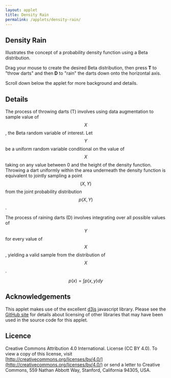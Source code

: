 ```yaml
---
layout: applet
title: Density Rain
permalink: /applets/density-rain/
---
```


## Density Rain

Illustrates the concept of a probability density function using a Beta distribution.

Drag your mouse to create the desired Beta distribution, then 
press **T** to "throw darts" and then **D** to "rain" the darts down 
onto the horizontal axis.

Scroll down below the applet for more background and details.

<div id="arbitrary"></div>
<script type="text/javascript">
    // written by Paul O. Lewis 30-Aug-2019

    var lot = new Random(1234);

    // width and height of svg
    var w = 1000;
    var h = 600;
    var padding = 80;
    
    var dart_length = 10;   // in pixels
    var time_delay = 500;   // in milliseconds
    //var brick_red = "#B82E2E";
    var burnt_orange = "#8E281E";
    var density_color = "navy";
    var dart_fill_color = "orange";
    var dart_stroke_color = burnt_orange;

    // beta prior
    var prior_a  = 2.0;
    var prior_b  = 2.0;
    var phi = prior_a + prior_b;
    var beta_mean  = prior_a/phi;
    var beta_var = prior_a*prior_b/(phi*phi*(phi + 1));

    // plotting-related
    var nsegments = 100;
    var ymax = 5.0;
    var epsilon = 0.1;
    var dartradius = 4;
    var ndarts = 1000;
    var linedata = [];
    var dartdata = [];

    // axes labels
    var axis_label_height = 12;
    var axis_label_height_pixels = axis_label_height + "px";

    // param labels
    var param_text_height = 18;
    var param_text_height_pixels = param_text_height + "px";

    // hint text
    var hint_text_height = 12;
    var hint_text_height_pixels = hint_text_height + "px";

    // Select DIV element already created (see above) to hold SVG
    var plot_div = d3.select("div#arbitrary");

    // Create SVG element
    var svg = plot_div.append("svg")
        .attr("width", w)
        .attr("height", h);

    // Create background rectangle used to capture drag events
    var bounding_rect = svg.append("rect")
        .attr("x", 0)
        .attr("y", 0)
        .attr("width", w)
        .attr("height", h)
        .attr("fill", "white");

    // Create scale for X axis
    var xscale = d3.scaleLinear()
        .domain([0, 1])   // recalculated in refreshPlot()
        .range([padding, w - padding]);

    // Create scale for Y axis
    var yscale = d3.scaleLinear()
        .domain([0, ymax])
        .range([h - padding, padding]);

    // Create scale for drawing line segments
    var line_scale = d3.scaleBand()
        .domain(d3.range(nsegments+1))
        .range(xscale.domain());

    // Function that recalculates prior_a and prior_b from beta_mean and beta_var
    function recalcShapesFromMeanAndVariance() {
        phi = [beta_mean*(1.0 - beta_mean)/beta_var] - 1.0;
        prior_a = phi*beta_mean;
        prior_b = phi*(1.0 - beta_mean);
        var shove = 0.0;
        if (prior_a <= 0 && prior_b <= 0) {
            console.log("!!! prior_a = " + prior_a + ", prior_b = " + prior_b);
            shove = 0.002;
            if (prior_a < prior_b)
                shove -= prior_a;
            else
                shove -= prior_b;
        }
        else if (prior_a <= 0) {
            console.log("!!! prior_a = " + prior_a);
            shove = 0.002 - prior_a;
        }
        else if (prior_b <= 0) {
            console.log("!!! prior_b = " + prior_b);
            shove = 0.002 - prior_b;
            console.log("!!! prior_b = " + prior_b + " (beta_mean = " + beta_mean + ", beta_var = " + beta_var + ")");
        }
        prior_a += shove;
        prior_b += shove;
        phi = prior_a + prior_b;
        beta_mean = prior_a/phi;
        beta_var = prior_a*prior_b/(phi*phi*(phi + 1));
        recalcDist();
    }

    // Function that recalculates the line segments making up the transition probability curve
    function recalcLineData() {
        linedata = [];
        for (var i = 1; i < nsegments; i++) {
            var theta = line_scale(i);
            var log_density = -1000000.;
            log_density = (prior_a - 1.0)*Math.log(theta)
                + (prior_b - 1.0)*Math.log(1.0 - theta);
            //console.log("i = " + i + ", x = " + theta + ", log y = " + log_density);
            if (prior_a > 0 && prior_b > 0) 
                log_density += log_gamma(prior_a + prior_b);
            if (prior_a > 0) 
                log_density -= log_gamma(prior_a);
            if (prior_b > 0) 
                log_density -= log_gamma(prior_b);
            linedata.push({'x':theta, 'y':Math.exp(log_density)});
            //console.log("--> a = " + prior_a + ", b = " + prior_b + ", log y = " + log_density);
        }
    }
    recalcLineData();

    // Create path representing density curve
    var lineFunc = d3.line()
        .x(function(d) {return xscale(d.x);})
        .y(function(d) {return yscale(d.y);});

    var density = svg.append("path")
            .attr("id", "density")
            .attr("d", lineFunc(linedata))
            .attr("fill", "none")
            .attr("stroke", density_color)
            .attr("stroke-width", 2)
            .style("pointer-events", "none");   // don't want line intercepting drag events

    // Create x axis
    var xaxis = d3.axisBottom(xscale)
        .ticks(5)
        .tickFormat(d3.format(".2f"));

    // Add x axis to svg
    svg.append("g")
        .attr("id", "xaxis")
        .attr("class", "axis")
        .attr("transform", "translate(0," + (h - padding) + ")")
        .call(xaxis);

    // Style the x-axis
    svg.selectAll('.axis line, .axis path')
        .style('stroke', 'black')
        .style('fill', 'none')
        .style('stroke-width', '1px')
        .style('shape-rendering', 'crispEdges');
    svg.selectAll('g#xaxis g.tick text')
        .style('font-family', 'Helvetica')
        .style('font-size', axis_label_height_pixels);

    // Create y axis
    var yaxis = d3.axisLeft(yscale)
        .ticks(4)
        .tickFormat(d3.format(".2f"));

    // Add y axis to svg
    svg.append("g")
        .attr("id", "yaxis")
        .attr("class", "axis")
        .attr("transform", "translate(" + padding + ",0)")
        .call(yaxis);

    // Style the y-axis
    svg.selectAll('.axis line, .axis path')
        .style('stroke', 'black')
        .style('fill', 'none')
        .style('stroke-width', '1px')
        .style('shape-rendering', 'crispEdges');
    svg.selectAll('g#xaxis g.tick text')
        .style('font-family', 'Helvetica')
        .style('font-size', axis_label_height_pixels);

    // Create hint text showing how to throw/drop darts
    var left_hint_text = svg.append("text")
        .attr("id", "lefthint")
        .attr("x", 0)
        .attr("y", 0)
        .attr("font-family", "Verdana")
        .attr("font-size", hint_text_height_pixels)
        .text("Press T key to throw darts");
    CenterTextAroundPoint(left_hint_text, xscale(.2), h - padding/2)

    // Create text showing name of distribution
    var distr_text = svg.append("text")
        .attr("id", "distr")
        .attr("x", 0)
        .attr("y", 0)
        .attr("font-family", "Verdana")
        .attr("font-size", param_text_height_pixels)
        .text("Beta(" + d3.format(".1f")(prior_a) + ", " + d3.format(".1f")(prior_b) + ")");
    CenterTextAroundPoint(distr_text, xscale(.5), h - padding/2)

    // Create text showing mean and variance
    var meanvar_text = svg.append("text")
        .attr("id", "meanvar")
        .attr("x", 0)
        .attr("y", 0)
        .attr("font-family", "Verdana")
        .attr("font-size", axis_label_height_pixels)
        .text("mean = " + d3.format(".5f")(beta_mean) + ", std. dev. = " + d3.format(".5f")(Math.sqrt(beta_var)));
    CenterTextAroundPoint(meanvar_text, xscale(.5), h - padding/4)

    // Create hint text showing how to modify distribution
    var right_hint_text_upper = svg.append("text")
        .attr("id", "righthint")
        .attr("x", 0)
        .attr("y", 0)
        .attr("font-family", "Verdana")
        .attr("font-size", hint_text_height_pixels)
        .text("Try dragging mouse or");
    var right_hint_text_lower = svg.append("text")
        .attr("id", "righthint")
        .attr("x", 0)
        .attr("y", 0)
        .attr("font-family", "Verdana")
        .attr("font-size", hint_text_height_pixels)
        .text("using arrow keys");
    CenterTextAroundPoint(right_hint_text_upper, xscale(.8), h - 0.6*padding)
    CenterTextAroundPoint(right_hint_text_lower, xscale(.8), h - 0.4*padding)

    // Create scales for choosing scaling factors for variance based on drag extent
    // The sigma_pos_scale is used if user drags downward
    // The sigma_pos_scale is used if user drags upward
    var variance_pos_scale = d3.scaleLinear()
        .domain([0,h])
        .range([0.0, 30.0]);
    var variance_neg_scale = d3.scaleLinear()
        .domain([0,-h])
        .range([0.0, -5.0]);
        
    function recalcDist() {
        // remove all circles and lines representing darts
        d3.selectAll("line.dart").remove();
        d3.selectAll("circle.dart").remove();

        recalcLineData();
        density.attr("d", lineFunc(linedata));
        distr_text.text("Beta(" + d3.format(".1f")(prior_a) + ", " + d3.format(".1f")(prior_b) + ")");
        meanvar_text.text("mean = " + d3.format(".5f")(beta_mean) + ", std. dev. = " + d3.format(".5f")(Math.sqrt(beta_var)));
    }
        
    function symmetricDist(a) {
        beta_mean = 0.5;
        beta_var = 1.0/(8*a + 4);
        if (beta_var > 0.249)
            beta_var = 0.249;
        recalcShapesFromMeanAndVariance();
    }
        
    function throwDarts() {
        console.log("throwing darts...");
        
        // remove all circles and lines representing darts
        d3.selectAll("line.dart").remove();
        d3.selectAll("circle.dart").remove();
        
        // change left hint text
        left_hint_text.text("Press D key to drop darts");
        
        // generate new dartdata
        dartdata = [];
        for (let i = 0; i < ndarts; i++) {
            // cx based on a Beta(prior_a, prior_b) random deviate
            let a = lot.gamma(prior_a ,1.0)
            let b = lot.gamma(prior_b ,1.0)
            let theta = a/(a + b);
            let cx = xscale(theta);
            
            // cy based on density of this point
            let log_density = -1000000.;
            log_density = (prior_a - 1.0)*Math.log(theta)
                + (prior_b - 1.0)*Math.log(1.0 - theta)
                + log_gamma(prior_a + prior_b)
                - log_gamma(prior_a)
                - log_gamma(prior_b);
            let cy = yscale(Math.exp(log_density)*Math.random());
            
            dartdata.push({"cx":cx, "cy":cy});
        }
        svg.selectAll("circle.dart")
            .data(dartdata)
            .enter()
            .append("circle")
            .attr("class", "dart")
            .attr("cx", function(d) {return d.cx;})
            .attr("cy", function(d) {return d.cy;})
            .attr("r", dartradius)
            .attr("fill", dart_fill_color)
            .attr("stroke", dart_stroke_color)
            .attr("stroke-width", 1); 
    }

    function dropDarts() {
        console.log("dropping darts...");
        left_hint_text.text("Press T key to throw darts");
        d3.selectAll("circle.dart").remove();
        svg.selectAll("line.dart")
            .data(dartdata)
            .enter()
            .append("line")
            .attr("class", "dart")
            .attr("x1", function(d) {return d.cx;})
            .attr("y1", function(d) {return d.cy;})
            .attr("x2", function(d) {return d.cx;})
            .attr("y2", function(d) {return d.cy - dart_length;})
            .attr("stroke", dart_stroke_color)
            .attr("stroke-width", 1)
            .transition()
            .duration(time_delay)
            .attr("y1", yscale(0.0))
            .attr("y2", yscale(0.0) - dart_length);
    }
    
    // Listen and react to keystrokes
    function keyDown() {
        console.log("key was pressed: " + d3.event.keyCode);
        if (d3.event.keyCode == 84) {
            // 84 is the "t" key
            throwDarts();
        }
        else if (d3.event.keyCode == 68) {
            // 68 is the "d" key
            dropDarts();
        }
        else if (d3.event.keyCode == 38) {
            // 38 is the "uparrow" key
            let shape = (prior_a + prior_b)/2.0;
            console.log("shape (before uparrow) = " + shape);
            if (shape <= 1.0) {
                // snap shape to nearest tenth
                shape = shape + 0.1;
                shape = Math.round(10*shape)/10;
            }
            else {
                // snap shape to nearest whole number
                shape = shape + 1.0;
                shape = Math.round(shape);
            }
            console.log("shape (after uparrow) = " + shape);
            symmetricDist(shape);
        }
        else if (d3.event.keyCode == 40) {
            // 40 is the "downarrow" key
            let shape = (prior_a + prior_b)/2.0;
            console.log("shape (before downarrow) = " + shape);
            if (shape <= 1.0) {
                // snap shape to nearest tenth
                shape = shape - 0.1;
                shape = Math.round(10*shape)/10;
            }
            else {
                // snap shape to nearest whole number
                shape = shape - 1.0;
                shape = Math.round(shape);
            }
            if (shape <= 0.0)
                shape = 0.0
            console.log("shape (after downarrow) = " + shape);
            symmetricDist(shape);
        }
        else if (d3.event.keyCode == 37) {
            // 37 is the "leftarrow" key
            phi = prior_a + prior_b;
            beta_mean = prior_a/phi;
            beta_var = prior_a*prior_b/(phi*phi*(phi + 1));
            console.log("mean (before leftarrow) = " + beta_mean);
            beta_mean = beta_mean - 0.1;
            recalcShapesFromMeanAndVariance();
            console.log("mean (after leftarrow) = " + beta_mean);
        }
        else if (d3.event.keyCode == 39) {
            // 39 is the "rightarrow" key
            phi = prior_a + prior_b;
            beta_mean = prior_a/phi;
            beta_var = prior_a*prior_b/(phi*phi*(phi + 1));
            console.log("mean (before leftarrow) = " + beta_mean);
            beta_mean = beta_mean + 0.1;
            recalcShapesFromMeanAndVariance();
            console.log("mean (after leftarrow) = " + beta_mean);
        }
    }
    d3.select("body")
        .on("keydown", keyDown);

    // Create drag behavior
    var x_at_drag_start = null;
    var y_at_drag_start = null;
    var mean_at_drag_start = null;
    var variance_at_drag_start = null;
    var drag = d3.drag()
        .on("start", function(d) {
            x_at_drag_start = d3.event.x;
            y_at_drag_start = d3.event.y;
            mean_at_drag_start = beta_mean;
            variance_at_drag_start = beta_var;
            d3.event.sourceEvent.stopPropagation();
            d3.select(this).classed("dragging", true);

            // remove all circles and lines representing darts
            d3.selectAll("line.dart").remove();
            d3.selectAll("circle.dart").remove();
        })
        .on("drag", function(d) {
            // Move mean by the amount corresponding to the x-component of the drag
            beta_mean = xscale.invert(xscale(beta_mean) + d3.event.dx);
            if (beta_mean <= epsilon)
                beta_mean = epsilon;
            else if (beta_mean >= 1.0 - epsilon)
                beta_mean = 1.0 - epsilon;

            //phi = 2*yscale.invert(yscale(phi/2) + d3.event.dy);
            //prior_a = phi*beta_mean;
            //prior_b = phi - prior_a;
            //beta_var = prior_a*prior_b/(phi*phi*(phi + 1));
            
            // polynomial regression for symmetrical beta
            // y ranges from 0 to 600-2*80=440
            // lm(formula = a ~ poly(y, 2, raw = TRUE))
            // y = 600 - 80 - ycoord
            // y: 0  88 176 264 362 440
            // a: 0   1   3   7  13  20
            var y = h - padding - d3.event.y;
            if (y < 1) {
                y = 1;
            }
            else {
                var a = y*y/9309;   
                beta_var = 1.0/(8*a + 4);
            }
            if (beta_var > 0.249)
                beta_var = 0.249;
            console.log("y = " + y + " (dy = " + d3.event.dy + ", beta_var = " + beta_var + ")");
            
            // Adjust sigma based on extent of drag in vertical direction
            //var dy = d3.event.y - y_at_drag_start;
            // if (dy < 0) {
            //     beta_var = variance_at_drag_start*Math.exp(variance_neg_scale(dy));
            // } else {
            //     beta_var = variance_at_drag_start*Math.exp(variance_pos_scale(dy));
            // }
            // if (beta_var <= epsilon)
            //     beta_var = epsilon;

            // Recalculate linedata
            recalcShapesFromMeanAndVariance();
            //recalcLineData();
            //density.attr("d", lineFunc(linedata));

            //left_hint_text.text("Press T key to throw darts");
            //distr_text.text("Beta(" + d3.format(".1f")(prior_a) + ", " + d3.format(".1f")(prior_b) + ")");
            //meanvar_text.text("mean = " + d3.format(".5f")(beta_mean) + ", std. dev. = " + d3.format(".5f")(Math.sqrt(beta_var)));
        })
        .on("end", function(d) {
            d3.select(this).classed("dragging", false);

            // Recalculate linedata
            recalcShapesFromMeanAndVariance();
            // recalcLineData();
            // density.transition()
            //     .duration(500)
            //     .attr("d", lineFunc(linedata));
            // 
            // left_hint_text.text("Press T key to throw darts");
            // distr_text.text("Beta(" + d3.format(".1f")(prior_a) + ", " + d3.format(".1f")(prior_b) + ")");
        });

    bounding_rect.call(drag);

</script>

## Details

The process of throwing darts (T) involves using data augmentation to sample value of $$X$$, 
the Beta random variable of interest. Let $$Y$$ be a uniform random variable conditional 
on the value of $$X$$ taking on any value between 0 and the height of the density function. 
Throwing a dart uniformly within the area underneath the density function is equivalent to 
jointly sampling a point $$(X,Y)$$ from the joint probability distribution $$p(X,Y)$$. 

The process of raining darts (D) involves integrating over all possible values of $$Y$$ 
for every value of $$X$$, yielding a valid sample from the distribution of $$X$$. 

$$p(x) = \int p(x,y) dy $$

## Acknowledgements

This applet makes use of the excellent [d3js](https://d3js.org/) javascript library. Please see the 
[GitHub site](https://github.com/plewis/plewis.github.io/assets/js) 
for details about licensing of other libraries that may have been used in the 
source code for this applet.

## Licence

Creative Commons Attribution 4.0 International.
License (CC BY 4.0). To view a copy of this license, visit
[http://creativecommons.org/licenses/by/4.0/](http://creativecommons.org/licenses/by/4.0/) or send a letter to Creative Commons, 559
Nathan Abbott Way, Stanford, California 94305, USA.
